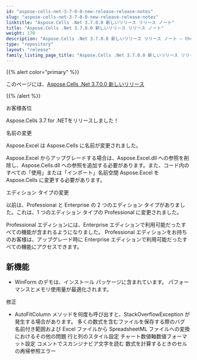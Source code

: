 ```yaml
---
id: "aspose-cells-net-3-7-0-0-new-release-release-notes"
slug: "aspose-cells-net-3-7-0-0-new-release-release-notes"
linktitle: "Aspose.Cells .Net 3.7.0.0 新しいリリース リリース ノート"
title: "Aspose.Cells .Net 3.7.0.0 新しいリリース リリース ノート"
weight: 170
description: "Aspose.Cells .Net 3.7.0.0 新しいリリース リリース ノート – the latest updates and fixes."
type: "repository"
layout: "release"
family_listing_page_title: "Aspose.Cells .Net 3.7.0.0 新しいリリース リリース ノート"
---
```

{{% alert color="primary" %}} 

このページには、[Aspose.Cells .Net 3.7.0.0 新しいリリース](https://releases.aspose.com/cells/net/new-releases/aspose.cells-.net-3.7.0.0-new-release/)

{{% /alert %}} 

お客様各位

Aspose.Cells 3.7 for .NETをリリースしました！

名前の変更

 Aspose.Excel は Aspose.Cells に名前が変更されました。

 Aspose.Excel からアップグレードする場合は、Aspose.Excel.dll への参照を削除し、Aspose.Cells.dll への参照を追加する必要があります。また、コード内のすべての「使用」または「インポート」名前空間 Aspose.Excel を Aspose.Cells に変更する必要があります。



エディション タイプの変更

以前は、Professional と Enterprise の 2 つのエディション タイプがありました。これは、1 つのエディション タイプの Professional に変更されました。

Professional エディションには、Enterprise エディションで利用可能だったすべての機能が含まれるようになりました。 Professional エディションをお持ちのお客様は、アップグレード時に Enterprise エディションで利用可能だったすべての機能にアクセスできます。


## **新機能**
- WinForm のデモは、インストール パッケージに含まれています。
パフォーマンスとメモリ使用量が最適化されます。



修正

- AutoFitColumn メソッドを何度も呼び出すと、StackOverflowException が発生する場合があります。
多くの数式を含むファイルを保存する際のバグ
名前付き範囲および Excel ファイルから SpreadsheetML ファイルへの変換におけるその他の問題
行と列のスタイル設定
チャート数値軸数値フォーマット設定
コメントでスカンジナビア文字を読む
数式を計算するときのセルの再帰参照エラー


